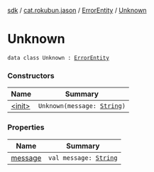 [sdk](../../../index.md) / [cat.rokubun.jason](../../index.md) / [ErrorEntity](../index.md) / [Unknown](./index.md)

# Unknown

`data class Unknown : `[`ErrorEntity`](../index.md)

### Constructors

| Name | Summary |
|---|---|
| [&lt;init&gt;](-init-.md) | `Unknown(message: `[`String`](https://kotlinlang.org/api/latest/jvm/stdlib/kotlin/-string/index.html)`)` |

### Properties

| Name | Summary |
|---|---|
| [message](message.md) | `val message: `[`String`](https://kotlinlang.org/api/latest/jvm/stdlib/kotlin/-string/index.html) |
